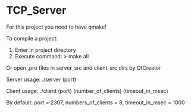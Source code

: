 # TCP_Server

For this project you need to have qmake!

To compile a project:
1) Enter in project directory
2) Execute command: > make all

Or open .pro files in server_src and client_src dirs by QtCreator

Server usage:
./server (port)

Client usage:
./client (port) (number_of_clients) (timeout_in_msec)

By default:
port = 2307,
numbers_of_clients = 8,
timeout_in_msec = 1000
